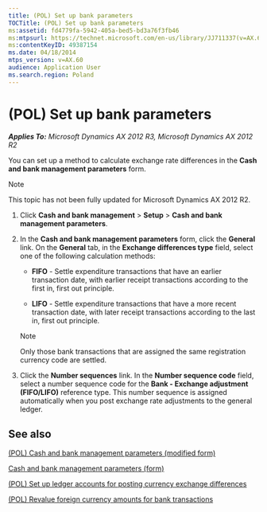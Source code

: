 ```yaml
---
title: (POL) Set up bank parameters
TOCTitle: (POL) Set up bank parameters
ms:assetid: fd4779fa-5942-405a-bed5-bd3a76f3fb46
ms:mtpsurl: https://technet.microsoft.com/en-us/library/JJ711337(v=AX.60)
ms:contentKeyID: 49387154
ms.date: 04/18/2014
mtps_version: v=AX.60
audience: Application User
ms.search.region: Poland
---
```


# (POL) Set up bank parameters 


_**Applies To:** Microsoft Dynamics AX 2012 R3, Microsoft Dynamics AX 2012 R2_

You can set up a method to calculate exchange rate differences in the **Cash and bank management parameters** form.


> [!NOTE]
> <P>This topic has not been fully updated for Microsoft Dynamics AX 2012 R2.</P>



1.  Click **Cash and bank management** \> **Setup** \> **Cash and bank management parameters**.

2.  In the **Cash and bank management parameters** form, click the **General** link. On the **General** tab, in the **Exchange differences type** field, select one of the following calculation methods:
    
      - **FIFO** - Settle expenditure transactions that have an earlier transaction date, with earlier receipt transactions according to the first in, first out principle.
    
      - **LIFO** - Settle expenditure transactions that have a more recent transaction date, with later receipt transactions according to the last in, first out principle.
    

    > [!NOTE]
    > <P>Only those bank transactions that are assigned the same registration currency code are settled.</P>



3.  Click the **Number sequences** link. In the **Number sequence code** field, select a number sequence code for the **Bank - Exchange adjustment (FIFO/LIFO)** reference type. This number sequence is assigned automatically when you post exchange rate adjustments to the general ledger.

## See also

[(POL) Cash and bank management parameters (modified form)](https://technet.microsoft.com/en-us/library/jj711286\(v=ax.60\))

[Cash and bank management parameters (form)](https://technet.microsoft.com/en-us/library/aa591289\(v=ax.60\))

[(POL) Set up ledger accounts for posting currency exchange differences](pol-set-up-ledger-accounts-for-posting-currency-exchange-differences.md)

[(POL) Revalue foreign currency amounts for bank transactions](pol-revalue-foreign-currency-amounts-for-bank-transactions.md)

  


